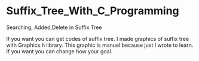 # Suffix_Tree_With_C_Programming
 Searching, Added,Delete in Suffix Tree

If you want you can get codes of suffix tree. I made graphics of suffix tree with Graphics.h library.
This graphic is manuel because just I wrote to learn. If you want you can change how your goal.